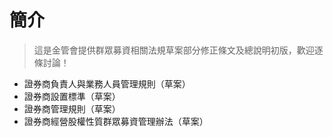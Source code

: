 # 簡介

> 這是金管會提供群眾募資相關法規草案部分修正條文及總說明初版，歡迎逐條討論！

* 證券商負責人與業務人員管理規則（草案）
* 證券商設置標準（草案）
* 證券商管理規則（草案）
* 證券商經營股權性質群眾募資管理辦法（草案）
